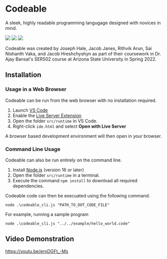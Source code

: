 <!--
 Copyright (c) 2022 Rithvik Arun, Joseph Hale, Jacob Hreshchyshyn, Jacob Janes, Sai Nishanth Vaka
 This software is released under the MIT License.
 https://opensource.org/licenses/MIT
-->

# Codeable
A sleek, highly readable programming langugage designed with novices in mind.

<!-- BADGES -->
[![](https://badgen.net/github/license/thehale/codeable)](https://github.com/thehale/codeable/blob/master/LICENSE)
[![](https://badgen.net/badge/icon/Sponsor/pink?icon=github&label)](https://github.com/sponsors/thehale)
[![](https://img.shields.io/badge/LinkedIn-thehale-0A66C2?logo=linkedin)](https://linkedin.com/in/thehale)

Codeable was created by Joseph Hale, Jacob Janes, Rithvik Arun, 
Sai Nishanth Vaka, and Jacob Hreshchyshyn as part of their coursework in Dr. Ajay Bansal's SER502 course at Arizona State University in Spring 2022.

## Installation

### Usage in a Web Browser
Codeable can be run from the web browser with no installation required. 

1. Launch [VS Code](https://code.visualstudio.com/)
2. Enable the [Live Server Extension](https://marketplace.visualstudio.com/items?itemName=ritwickdey.LiveServer)
3. Open the folder `src/runtime` in VS Code.
4. Right-click `ide.html` and select **Open with Live Server**

A browser based development environment will then open in your browser.

### Command Line Usage
Codeable can also be run entirely on the command line.

1. Install [Node.js](https://nodejs.org/en/) (version 16 or later)
2. Open the folder `src/runtime` in a terminal.
3. Execute the command `npm install` to download all required dependencies.

Codeable code can then be execuated using the following command.
```
node .\codeable_cli.js "PATH_TO_DOT_CODE_FILE" 
```

For example, running a sample program
```
node .\codeable_cli.js "../../example/hello_world.code" 
```

## Video Demonstration
https://youtu.be/ernDGFt_-Ms
